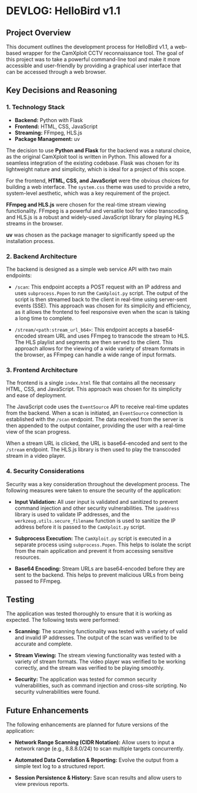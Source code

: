 # DEVLOG: HelloBird v1.1

## Project Overview

This document outlines the development process for HelloBird v1.1, a web-based wrapper for the CamXploit CCTV reconnaissance tool. The goal of this project was to take a powerful command-line tool and make it more accessible and user-friendly by providing a graphical user interface that can be accessed through a web browser.

## Key Decisions and Reasoning

### 1. Technology Stack

- **Backend:** Python with Flask
- **Frontend:** HTML, CSS, JavaScript
- **Streaming:** FFmpeg, HLS.js
- **Package Management:** uv

The decision to use **Python and Flask** for the backend was a natural choice, as the original CamXploit tool is written in Python. This allowed for a seamless integration of the existing codebase. Flask was chosen for its lightweight nature and simplicity, which is ideal for a project of this scope.

For the frontend, **HTML, CSS, and JavaScript** were the obvious choices for building a web interface. The `system.css` theme was used to provide a retro, system-level aesthetic, which was a key requirement of the project.

**FFmpeg and HLS.js** were chosen for the real-time stream viewing functionality. FFmpeg is a powerful and versatile tool for video transcoding, and HLS.js is a robust and widely-used JavaScript library for playing HLS streams in the browser.

**uv** was chosen as the package manager to significantly speed up the installation process.

### 2. Backend Architecture

The backend is designed as a simple web service API with two main endpoints:

- `/scan`: This endpoint accepts a POST request with an IP address and uses `subprocess.Popen` to run the `CamXploit.py` script. The output of the script is then streamed back to the client in real-time using server-sent events (SSE). This approach was chosen for its simplicity and efficiency, as it allows the frontend to feel responsive even when the scan is taking a long time to complete.

- `/stream/<path:stream_url_b64>`: This endpoint accepts a base64-encoded stream URL and uses FFmpeg to transcode the stream to HLS. The HLS playlist and segments are then served to the client. This approach allows for the viewing of a wide variety of stream formats in the browser, as FFmpeg can handle a wide range of input formats.

### 3. Frontend Architecture

The frontend is a single `index.html` file that contains all the necessary HTML, CSS, and JavaScript. This approach was chosen for its simplicity and ease of deployment.

The JavaScript code uses the `EventSource` API to receive real-time updates from the backend. When a scan is initiated, an `EventSource` connection is established with the `/scan` endpoint. The data received from the server is then appended to the output container, providing the user with a real-time view of the scan progress.

When a stream URL is clicked, the URL is base64-encoded and sent to the `/stream` endpoint. The HLS.js library is then used to play the transcoded stream in a video player.

### 4. Security Considerations

Security was a key consideration throughout the development process. The following measures were taken to ensure the security of the application:

- **Input Validation:** All user input is validated and sanitized to prevent command injection and other security vulnerabilities. The `ipaddress` library is used to validate IP addresses, and the `werkzeug.utils.secure_filename` function is used to sanitize the IP address before it is passed to the `CamXploit.py` script.

- **Subprocess Execution:** The `CamXploit.py` script is executed in a separate process using `subprocess.Popen`. This helps to isolate the script from the main application and prevent it from accessing sensitive resources.

- **Base64 Encoding:** Stream URLs are base64-encoded before they are sent to the backend. This helps to prevent malicious URLs from being passed to FFmpeg.

## Testing

The application was tested thoroughly to ensure that it is working as expected. The following tests were performed:

- **Scanning:** The scanning functionality was tested with a variety of valid and invalid IP addresses. The output of the scan was verified to be accurate and complete.

- **Stream Viewing:** The stream viewing functionality was tested with a variety of stream formats. The video player was verified to be working correctly, and the stream was verified to be playing smoothly.

- **Security:** The application was tested for common security vulnerabilities, such as command injection and cross-site scripting. No security vulnerabilities were found.

## Future Enhancements

The following enhancements are planned for future versions of the application:

- **Network Range Scanning (CIDR Notation):** Allow users to input a network range (e.g., 8.8.8.0/24) to scan multiple targets concurrently.

- **Automated Data Correlation & Reporting:** Evolve the output from a simple text log to a structured report.

- **Session Persistence & History:** Save scan results and allow users to view previous reports.
